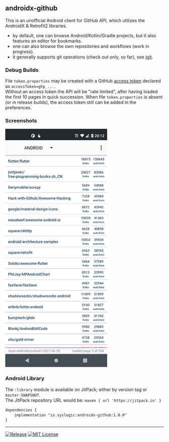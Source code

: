 ## androidx-github

This is an unofficial Android client for GitHub API, which utilizes the AndroidX & Retrofit2 libraries.<br/>
- by default, one can browse Android/Kotlin/Gradle projects, but it also features an editor for bookmarks.
- one can also browse the own repositories and workflows (work in progress).
- it generally supports git operations (check out only, so far), see [jgit](https://javadoc.io/doc/org.eclipse.jgit/org.eclipse.jgit/6.2.0.202206071550-r/org.eclipse.jgit/module-summary.html).

### Debug Builds

File `token.properties` may be created with a GitHub [access token](https://github.com/settings/tokens) declared as `accessToken=ghp_...`.<br/>
Without an access token the API will be "rate limited", after having loaded the first 10 pages in quick succession. When file `token.properties` is absent (or in release builds), the access token still can be added in the preferences.

### Screenshots

![Repositories](screenshots/repositories_30.png?raw=true&sanitize=true "Repositories")<!-- @IGNORE PREVIOUS: link -->

### Android Library

The `:library` module is available on JitPack; either by version tag or `master-SNAPSHOT`.<br/>
The JitPack repository URL would be: `maven { url 'https://jitpack.io' }`

    dependencies {
        implementation "io.syslogic:androidx-github:1.0.0"
    }

 ---

[![Release](https://jitpack.io/v/syslogic/androidx-github.svg)](https://jitpack.io/#io.syslogic/androidx-github)
[![MIT License](https://img.shields.io/github/license/syslogic/androidx-github)](https://github.com/syslogic/androidx-github/blob/master/LICENSE)
